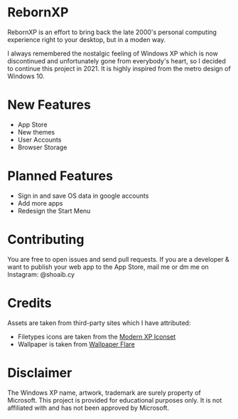 RebornXP
===

RebornXP is an effort to bring back the late 2000's personal computing experience right to your desktop, but in a moden way.

I always remembered the nostalgic feeling of Windows XP which is now discontinued and unfortunately gone from everybody's heart, so I decided to continue this project in 2021. It is highly inspired from the metro design of Windows 10.

# New Features
- App Store
- New themes
- User Accounts
- Browser Storage
# Planned Features
- Sign in and save OS data in google accounts
- Add more apps
- Redesign the Start Menu

#  Contributing
You are free to open issues and send pull requests. If you are a developer & want to publish your web app to the App Store, mail me or dm me on Instagram: @shoaib.cy

# Credits
Assets are taken from third-party sites which I have attributed:

- Filetypes icons are taken from the [Modern XP Iconset](https://www.deviantart.com/eatosdesign/art/Modern-XP-icons-449891585)
- Wallpaper is taken from [Wallpaper Flare](https://www.wallpaperflare.com/green-grass-under-blue-skies-wallpaper-bliss-minimalism-windows-xp-wallpaper-huxp)

# Disclaimer
The Windows XP name, artwork, trademark are surely property of Microsoft. This project is provided for educational purposes only. It is not affiliated with and has not been approved by Microsoft.
